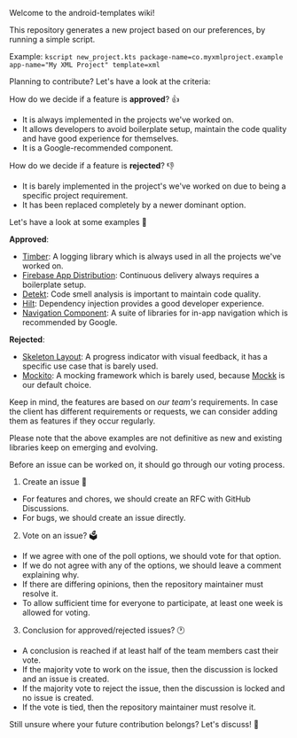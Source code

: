 Welcome to the android-templates wiki!

This repository generates a new project based on our preferences, by running a simple script. 

Example: `kscript new_project.kts package-name=co.myxmlproject.example app-name="My XML Project" template=xml`

Planning to contribute? Let's have a look at the criteria:

How do we decide if a feature is **approved**? 👍

- It is always implemented in the projects we've worked on.
- It allows developers to avoid boilerplate setup, maintain the code quality and have good experience for themselves.
- It is a Google-recommended component.

How do we decide if a feature is **rejected**? 👎

- It is barely implemented in the project's we've worked on due to being a specific project requirement.
- It has been replaced completely by a newer dominant option.

Let's have a look at some examples 🔎

**Approved**:
- [Timber](https://github.com/JakeWharton/timber): A logging library which is always used in all the projects we've worked on.
- [Firebase App Distribution](https://firebase.google.com/docs/app-distribution): Continuous delivery always requires a boilerplate setup.
- [Detekt](https://github.com/detekt/detekt): Code smell analysis is important to maintain code quality.
- [Hilt](https://developer.android.com/training/dependency-injection/hilt-android): Dependency injection provides a good developer experience.
- [Navigation Component](https://developer.android.com/guide/navigation/navigation-getting-started): A suite of libraries for in-app navigation which is recommended by Google.

**Rejected**:
- [Skeleton Layout](https://github.com/Faltenreich/SkeletonLayout): A progress indicator with visual feedback, it has a specific use case that is barely used.
- [Mockito](https://github.com/mockito/mockito): A mocking framework which is barely used, because [Mockk](https://mockk.io/) is our default choice.

Keep in mind, the features are based on _our team's_ requirements. In case the client has different requirements or requests, we can consider adding them as features if they occur regularly.

Please note that the above examples are not definitive as new and existing libraries keep on emerging and evolving.

Before an issue can be worked on, it should go through our voting process. 

1. Create an issue 💭 

- For features and chores, we should create an RFC with GitHub Discussions.
- For bugs, we should create an issue directly.

2. Vote on an issue? 🗳

- If we agree with one of the poll options, we should vote for that option.
- If we do not agree with any of the options, we should leave a comment explaining why. 
- If there are differing opinions, then the repository maintainer must resolve it.
- To allow sufficient time for everyone to participate, at least one week is allowed for voting.

3. Conclusion for approved/rejected issues? 🕐 

- A conclusion is reached if at least half of the team members cast their vote.
- If the majority vote to work on the issue, then the discussion is locked and an issue is created.
- If the majority vote to reject the issue, then the discussion is locked and no issue is created.
- If the vote is tied, then the repository maintainer must resolve it.

Still unsure where your future contribution belongs? Let's discuss! 🚀 
